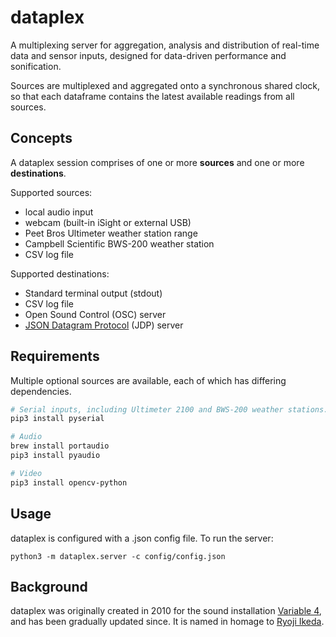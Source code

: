 # dataplex

A multiplexing server for aggregation, analysis and distribution of real-time data and sensor inputs, designed for data-driven performance and sonification.

Sources are multiplexed and aggregated onto a synchronous shared clock, so that each dataframe contains the latest available readings from all sources.

## Concepts

A dataplex session comprises of one or more **sources** and one or more **destinations**.

Supported sources:

- local audio input
- webcam (built-in iSight or external USB)
- Peet Bros Ultimeter weather station range
- Campbell Scientific BWS-200 weather station
- CSV log file

Supported destinations:

- Standard terminal output (stdout)
- CSV log file
- Open Sound Control (OSC) server
- [JSON Datagram Protocol](https://pypi.org/project/jdp/) (JDP) server

## Requirements

Multiple optional sources are available, each of which has differing dependencies.

```sh
# Serial inputs, including Ultimeter 2100 and BWS-200 weather stations.
pip3 install pyserial

# Audio
brew install portaudio
pip3 install pyaudio

# Video
pip3 install opencv-python
```

## Usage

dataplex is configured with a .json config file. To run the server:

```
python3 -m dataplex.server -c config/config.json
```

## Background

dataplex was originally created in 2010 for the sound installation [Variable 4](https://jones-bulley.com/variable4/), and has been gradually updated since. It is named in homage to [Ryoji Ikeda](https://raster-media.net/shop/dataplex-2001-05).
